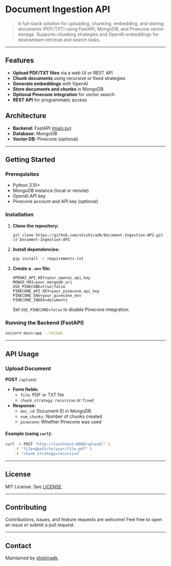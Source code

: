 

# Document Ingestion API

> A full-stack solution for uploading, chunking, embedding, and storing documents (PDF/TXT) using FastAPI, MongoDB, and Pinecone vector storage. Supports chunking strategies and OpenAI embeddings for downstream retrieval and search tasks.

---

## Features

- **Upload PDF/TXT files** via a web UI or REST API
- **Chunk documents** using recursive or fixed strategies
- **Generate embeddings** with OpenAI
- **Store documents and chunks** in MongoDB
- **Optional Pinecone integration** for vector search
- **REST API** for programmatic access

## Architecture

- **Backend:** FastAPI ([main.py](main.py))
- **Database:** MongoDB
- **Vector DB:** Pinecone (optional)

---

## Getting Started

### Prerequisites

- Python 3.10+
- MongoDB instance (local or remote)
- OpenAI API key
- Pinecone account and API key (optional)

### Installation

1. **Clone the repository:**
	```sh
	git clone https://github.com/shishiradk/Document-Ingestion-API.git
	cd Document-Ingestion-API
	```
2. **Install dependencies:**
	```sh
	pip install -r requirements.txt
	```
3. **Create a `.env` file:**
	```env
	OPENAI_API_KEY=your_openai_api_key
	MONGO_URI=your_mongodb_uri
	USE_PINECONE=true|false
	PINECONE_API_KEY=your_pinecone_api_key
	PINECONE_ENV=your_pinecone_env
	PINECONE_INDEX=documents
	```
	Set `USE_PINECONE=false` to disable Pinecone integration.

### Running the Backend (FastAPI)

```sh
uvicorn main:app --reload
```


---

## API Usage

### Upload Document

**POST** `/upload/`

- **Form fields:**
	- `file`: PDF or TXT file
	- `chunk_strategy`: `recursive` or `fixed`
- **Response:**
	- `doc_id`: Document ID in MongoDB
	- `num_chunks`: Number of chunks created
	- `pinecone`: Whether Pinecone was used

#### Example (using `curl`):

```sh
curl -X POST "http://localhost:8000/upload/" \
	-F "file=@path/to/your/file.pdf" \
	-F "chunk_strategy=recursive"
```

---

## License

MIT License. See [LICENSE](LICENSE).

---

## Contributing

Contributions, issues, and feature requests are welcome! Feel free to open an issue or submit a pull request.

---

## Contact

Maintained by [shishiradk](https://github.com/shishiradk).

